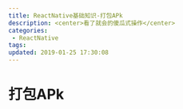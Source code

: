 ```yaml
---
title: ReactNative基础知识-打包APk
description: <center>看了就会的傻瓜式操作</center>
categories:
 - ReactNative
tags: 
updated: 2019-01-25 17:30:08
---
```

# 打包APk


